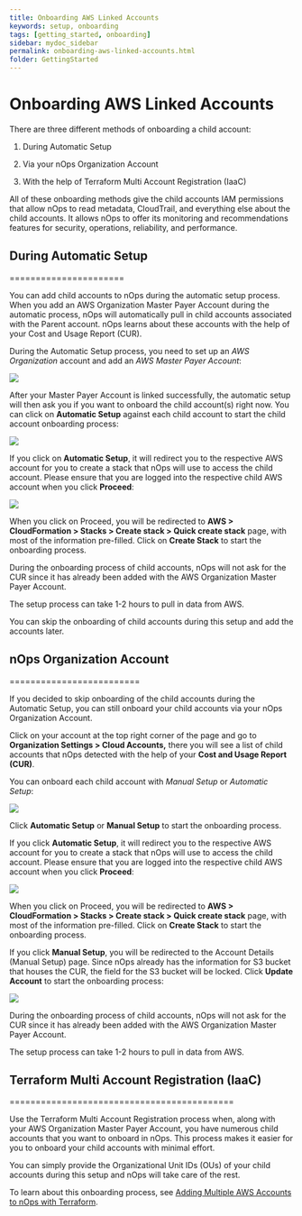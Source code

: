 ```yaml
---
title: Onboarding AWS Linked Accounts
keywords: setup, onboarding
tags: [getting_started, onboarding]
sidebar: mydoc_sidebar
permalink: onboarding-aws-linked-accounts.html
folder: GettingStarted
---
```


# Onboarding AWS Linked Accounts #

There are three different methods of onboarding a child account:

1.  During Automatic Setup
    
2.  Via your nOps Organization Account
    
3.  With the help of Terraform Multi Account Registration (IaaC)
    

All of these onboarding methods give the child accounts IAM permissions that allow nOps to read metadata, CloudTrail, and everything else about the child accounts. It allows nOps to offer its monitoring and recommendations features for security, operations, reliability, and performance.

## During Automatic Setup ##
======================

You can add child accounts to nOps during the automatic setup process. When you add an AWS Organization Master Payer Account during the automatic process, nOps will automatically pull in child accounts associated with the Parent account. nOps learns about these accounts with the help of your Cost and Usage Report (CUR).

During the Automatic Setup process, you need to set up an _AWS Organization_ account and add an _AWS Master Payer Account_:

[![](https://nops-b92747f563e0.intercom-attachments-7.com/i/o/573895415/6410f127c02f91318f5a9eb2/Z1FGFEHzggKPQ70kgi-1EkFjqUQ2nUEXuF0wl6JHYY-tvthgE5URCXE2Zr5ZDA_P-kDaDMdmIKpsu-9sftk6UIgh0bceM_DTs0-k10oLcV94i-cqeCtXXBfTp9bNa2wqaoMJBNrxyZAEIFaRGCQucnk_jT8cjakdj81MY55LRjC3ON9i00oB2abtWQ)](https://nops-b92747f563e0.intercom-attachments-7.com/i/o/573895415/6410f127c02f91318f5a9eb2/Z1FGFEHzggKPQ70kgi-1EkFjqUQ2nUEXuF0wl6JHYY-tvthgE5URCXE2Zr5ZDA_P-kDaDMdmIKpsu-9sftk6UIgh0bceM_DTs0-k10oLcV94i-cqeCtXXBfTp9bNa2wqaoMJBNrxyZAEIFaRGCQucnk_jT8cjakdj81MY55LRjC3ON9i00oB2abtWQ)

After your Master Payer Account is linked successfully, the automatic setup will then ask you if you want to onboard the child account(s) right now. You can click on **Automatic Setup** against each child account to start the child account onboarding process:

[![](https://nops-b92747f563e0.intercom-attachments-7.com/i/o/573895421/6b38f2a10add4fec4849bd46/AlFSJ0hHSz_EU95l430iWQe66rJhNSJvhTNKi48aVRYr9_7kECYghkrJf0t51B-wLcEuqx6qnVD3dxjryVIPOCuxMt85GqW8aW-VG2X4ocNEctXzZ5yI7Bmvvo83llaSlHPeanAgx4K-K-kfNVmryoV34pHt5EuhZel61E3UaYYdkvrkj6P07-LRAA)](https://nops-b92747f563e0.intercom-attachments-7.com/i/o/573895421/6b38f2a10add4fec4849bd46/AlFSJ0hHSz_EU95l430iWQe66rJhNSJvhTNKi48aVRYr9_7kECYghkrJf0t51B-wLcEuqx6qnVD3dxjryVIPOCuxMt85GqW8aW-VG2X4ocNEctXzZ5yI7Bmvvo83llaSlHPeanAgx4K-K-kfNVmryoV34pHt5EuhZel61E3UaYYdkvrkj6P07-LRAA)

If you click on **Automatic Setup**, it will redirect you to the respective AWS account for you to create a stack that nOps will use to access the child account. Please ensure that you are logged into the respective child AWS account when you click **Proceed**:

[![](https://nops-b92747f563e0.intercom-attachments-7.com/i/o/573895430/776063b618014caf5bfe21b5/2jGHW-fmRiQRRBcuxCuLrSU4WowFJFJdi5VuBFrOFycH8jZEAZHLrGuKUodWaLYDevMkW-xc9zEr0JadV1cmYoJLadY4DH7RS1_iXBzc-3JMQqOq98y7B0ajQjVdDvml6s_UQnEAONZ68SDGIVNuBHST-5gFanLlHH07rsbHBTZU2nvhOUv7wW_0sg)](https://nops-b92747f563e0.intercom-attachments-7.com/i/o/573895430/776063b618014caf5bfe21b5/2jGHW-fmRiQRRBcuxCuLrSU4WowFJFJdi5VuBFrOFycH8jZEAZHLrGuKUodWaLYDevMkW-xc9zEr0JadV1cmYoJLadY4DH7RS1_iXBzc-3JMQqOq98y7B0ajQjVdDvml6s_UQnEAONZ68SDGIVNuBHST-5gFanLlHH07rsbHBTZU2nvhOUv7wW_0sg)

When you click on Proceed, you will be redirected to **AWS > CloudFormation > Stacks > Create stack > Quick create stack** page, with most of the information pre-filled. Click on **Create Stack** to start the onboarding process.

During the onboarding process of child accounts, nOps will not ask for the CUR since it has already been added with the AWS Organization Master Payer Account.

The setup process can take 1-2 hours to pull in data from AWS.

You can skip the onboarding of child accounts during this setup and add the accounts later.

## nOps Organization Account ##
=========================

If you decided to skip onboarding of the child accounts during the Automatic Setup, you can still onboard your child accounts via your nOps Organization Account.

Click on your account at the top right corner of the page and go to **Organization Settings > Cloud Accounts,** there you will see a list of child accounts that nOps detected with the help of your **Cost and Usage Report (CUR)**.

You can onboard each child account with _Manual Setup_ or _Automatic Setup_:

[![](https://nops-b92747f563e0.intercom-attachments-7.com/i/o/573895434/415d028eb6048e5ce4dbbb1a/S-mHUrSyb3iNocAvz4FOUeEBl1YvJ6F07ia1ev28JE24APzFRTybgbiWJiZDhCriH99WPnDGB5mwTOSkIMh5N75MW28UkBIeRMU0ssh3qGheTnl-79JGUYNQFjBohFNzMEw4tFEglzL17DF4zle75f_pIMvtBsu1c1sJFbQhpCtZSejD2w_fhyDOhg)](https://nops-b92747f563e0.intercom-attachments-7.com/i/o/573895434/415d028eb6048e5ce4dbbb1a/S-mHUrSyb3iNocAvz4FOUeEBl1YvJ6F07ia1ev28JE24APzFRTybgbiWJiZDhCriH99WPnDGB5mwTOSkIMh5N75MW28UkBIeRMU0ssh3qGheTnl-79JGUYNQFjBohFNzMEw4tFEglzL17DF4zle75f_pIMvtBsu1c1sJFbQhpCtZSejD2w_fhyDOhg)

Click **Automatic Setup** or **Manual Setup** to start the onboarding process.

If you click **Automatic Setup**, it will redirect you to the respective AWS account for you to create a stack that nOps will use to access the child account. Please ensure that you are logged into the respective child AWS account when you click **Proceed**:

[![](https://nops-b92747f563e0.intercom-attachments-7.com/i/o/573895438/d9896d61a7d56dfed7d67cda/2jGHW-fmRiQRRBcuxCuLrSU4WowFJFJdi5VuBFrOFycH8jZEAZHLrGuKUodWaLYDevMkW-xc9zEr0JadV1cmYoJLadY4DH7RS1_iXBzc-3JMQqOq98y7B0ajQjVdDvml6s_UQnEAONZ68SDGIVNuBHST-5gFanLlHH07rsbHBTZU2nvhOUv7wW_0sg)](https://nops-b92747f563e0.intercom-attachments-7.com/i/o/573895438/d9896d61a7d56dfed7d67cda/2jGHW-fmRiQRRBcuxCuLrSU4WowFJFJdi5VuBFrOFycH8jZEAZHLrGuKUodWaLYDevMkW-xc9zEr0JadV1cmYoJLadY4DH7RS1_iXBzc-3JMQqOq98y7B0ajQjVdDvml6s_UQnEAONZ68SDGIVNuBHST-5gFanLlHH07rsbHBTZU2nvhOUv7wW_0sg)

When you click on Proceed, you will be redirected to **AWS > CloudFormation > Stacks > Create stack > Quick create stack** page, with most of the information pre-filled. Click on **Create Stack** to start the onboarding process.

If you click **Manual Setup**, you will be redirected to the Account Details (Manual Setup) page. Since nOps already has the information for S3 bucket that houses the CUR, the field for the S3 bucket will be locked. Click **Update Account** to start the onboarding process:

[![](https://nops-b92747f563e0.intercom-attachments-7.com/i/o/573895442/8d8b0d88c95bd1302e210570/VjC5oLeLLTCOzlaSMOgbFtMYpnBj26O5kEK71-byzEY-ft8zGezFC62ojLM29ZyxD3GLz9YPR5lIt7QegL2JjDifeOmDxJ_sE2j8_tIgSEAXWXpLF7-PcFhw3nJE97fvuFVpYMx7WqNpP8rSpNgZ3UIEBhlk4GRsD0toe5EnOw9LM7e7bh5GvkXYRw)](https://nops-b92747f563e0.intercom-attachments-7.com/i/o/573895442/8d8b0d88c95bd1302e210570/VjC5oLeLLTCOzlaSMOgbFtMYpnBj26O5kEK71-byzEY-ft8zGezFC62ojLM29ZyxD3GLz9YPR5lIt7QegL2JjDifeOmDxJ_sE2j8_tIgSEAXWXpLF7-PcFhw3nJE97fvuFVpYMx7WqNpP8rSpNgZ3UIEBhlk4GRsD0toe5EnOw9LM7e7bh5GvkXYRw)

During the onboarding process of child accounts, nOps will not ask for the CUR since it has already been added with the AWS Organization Master Payer Account.

The setup process can take 1-2 hours to pull in data from AWS.

## Terraform Multi Account Registration (IaaC) ##
===========================================

Use the Terraform Multi Account Registration process when, along with your AWS Organization Master Payer Account, you have numerous child accounts that you want to onboard in nOps. This process makes it easier for you to onboard your child accounts with minimal effort.

You can simply provide the Organizational Unit IDs (OUs) of your child accounts during this setup and nOps will take care of the rest.

To learn about this onboarding process, see [Adding Multiple AWS Accounts to nOps with Terraform](adding-aws-accounts-to-nops-with-terraform.md).
